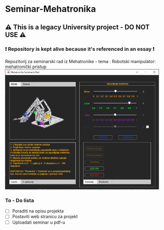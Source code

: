 # Seminar-Mehatronika
## :warning: This is a legacy University project - DO NOT USE :warning:
### :heavy_exclamation_mark: Repository is kept alive because it's referenced in an essay :heavy_exclamation_mark:
Repozitorij za seminarski rad iz Mehatronike - tema : Robotski manipulator: mehatronički pristup
![GUI screenshot](gui1.PNG)
### To - Do lista

- [ ] Poraditi na opisu projekta
- [ ] Postaviti web stranicu za projekt
- [ ] Uploadati seminar u pdf-u
